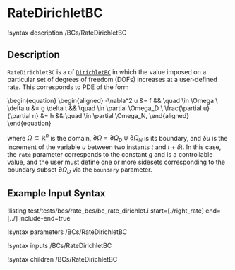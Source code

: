 # RateDirichletBC

!syntax description /BCs/RateDirichletBC

## Description

`RateDirichletBC` is a of [`DirichletBC`](/DirichletBC.md) in which
the value imposed on a particular set of degrees of freedom (DOFs)
increases at a user-defined rate. This corresponds to PDE of the form

\begin{equation}
\begin{aligned}
  -\nabla^2 u &= f && \quad \in \Omega \\
  \delta u &= g \delta t && \quad \in \partial \Omega_D \\
  \frac{\partial u}{\partial n} &= h && \quad \in \partial \Omega_N,
\end{aligned}
\end{equation}

where $\Omega \subset \mathbb{R}^n$ is the domain, $\partial
\Omega = \partial \Omega_D \cup \partial \Omega_N$ is its boundary, and
$\delta u$ is the increment of the variable $u$ between two instants
$t$ and $t + \delta t$. In this case, the `rate` parameter corresponds to
the constant $g$ and is a controllable value, and the user must define
one or more sidesets corresponding to the boundary subset
$\partial \Omega_D$ via the `boundary` parameter.

## Example Input Syntax

!listing test/tests/bcs/rate_bcs/bc_rate_dirichlet.i start=[./right_rate] end=[../] include-end=true

!syntax parameters /BCs/RateDirichletBC

!syntax inputs /BCs/RateDirichletBC

!syntax children /BCs/RateDirichletBC
